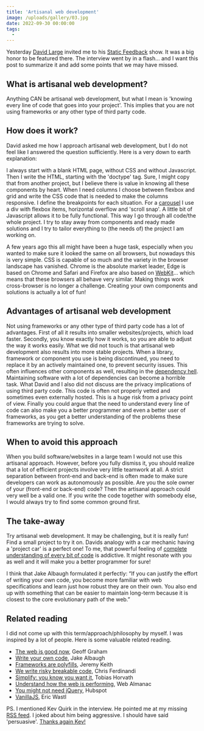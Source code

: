 ```yaml
---
title: 'Artisanal web development'
image: /uploads/gallery/03.jpg
date: 2022-09-30 00:00:00
tags:
  -
---
```


Yesterday [David Large](https://www.linkedin.com/in/david-large-4875b81b2/?originalSubdomain=nz) invited me to his [Static Feedback](https://www.youtube.com/watch?v=MuAe7aZu0Nw) show. It was a big honor to be featured there. The interview went by in a flash... and I want this post to summarize it and add some points that we may have missed.

## What is artisanal web development?

Anything CAN be artisanal web development, but what I mean is 'knowing every line of code that goes into your project'. This implies that you are not using frameworks or any other type of third party code. 

## How does it work?

David asked me how I approach artisanal web development, but I do not feel like I answered the question sufficiently. Here is a very down to earth explanation: 

I always start with a blank HTML page, without CSS and without Javascript. Then I write the HTML, starting with the 'doctype' tag. Sure, I might copy that from another project, but I believe there is value in knowing all these components by heart. When I need columns I choose between flexbox and grid and write the CSS code that is needed to make the columns responsive. I define the breakpoints for each situation. For a [carousel](https://codepen.io/joosts/pen/MWJBPgo) I use a div with flexbox items, horizontal overflow and 'scroll snap'. A little bit of Javascript allows it to be fully functional. This way I go through all code/the whole project. I try to stay away from components and ready made solutions and I try to tailor everything to (the needs of) the project I am working on.

A few years ago this all might have been a huge task, especially when you wanted to make sure it looked the same on all browsers, but nowadays this is very simple. CSS is capable of so much and the variety in the browser landscape has vanished. Chrome is the absolute market leader, Edge is based on Chrome and Safari and Firefox are also based on [WebKit](https://en.wikipedia.org/wiki/List_of_web_browsers#WebKit-based)... which means that these browsers all behave very similar. Making things work cross-browser is no longer a challenge. Creating your own components and solutions is actually a lot of fun!

## Advantages of artisanal web development

Not using frameworks or any other type of third party code has a lot of advantages. First of all it results into smaller websites/projects, which load faster. Secondly, you know exactly how it works, so you are able to adjust the way it works easily. What we did not touch is that artisanal web development also results into more stable projects. When a library, framework or component you use is being discontinued, you need to replace it by an actively maintained one, to prevent security issues. This often influences other components as well, resulting in the [dependency hell](https://en.wikipedia.org/wiki/Dependency_hell). Maintaining software with a lot of dependencies can become a horrible task. What David and I also did not discuss are the privacy implications of using third party code. This code is often not properly vetted and sometimes even externally hosted. This is a huge risk from a privacy point of view. Finally you could argue that the need to understand every line of code can also make you a better programmer and even a better user of frameworks, as you get a better understanding of the problems these frameworks are trying to solve.

## When to avoid this approach

When you build software/websites in a large team I would not use this artisanal approach. However, before you fully dismiss it, you should realize that a lot of efficient projects involve very little teamwork at all. A strict separation between front-end and back-end is often made to make sure developers can work as autonomously as possible. Are you the sole owner of your (front-end or back-end) code? Then the artisanal approach could very well be a valid one. If you write the code together with somebody else, I would always try to find some common ground first.

## The take-away

Try artisanal web development. It may be challenging, but it is really fun! Find a small project to try it on. Davids analogy with a car mechanic having a 'project car' is a perfect one! To me, that powerful feeling of [complete understanding of every bit of code](https://www.usecue.com/blog/code-warriors/) is addictive. It might resonate with you as well and it will make you a better programmer for sure! 

I think that Jake Albaugh formulated it perfectly: “If you can justify the effort of writing your own code, you become more familiar with web specifications and learn just how robust they are on their own. You also end up with something that can be easier to maintain long-term because it is closest to the core evolutionary path of the web.”

## Related reading

I did not come up with this term/approach/philosophy by myself. I was inspired by a lot of people. Here is some valuable related reading.

- [The web is good now](https://css-tricks.com/the-web-is-good-now/), Geoff Graham
- [Write your own code](https://css-tricks.com/embrace-your-codes-transience/), Jake Albaugh
- [Frameworks are polyfills](https://adactio.com/journal/17309), Jeremy Keith
- [We write risky breakable code](https://gomakethings.com/web-tech-is-better.-developer-norms-are-worse./), Chris Ferdinandi
- [Simplify: you know you want it](https://tobyx.com/2015/jekyll-vs-world), Tobias Horvath
- [Understand how the web is performing](https://almanac.httparchive.org/en/), Web Almanac
- [You might not need jQuery](https://youmightnotneedjquery.com/), Hubspot
- [VanillaJS](http://vanilla-js.com/), Eric Wastl

PS. I mentioned Kev Quirk in the interview. He pointed me at my missing [RSS feed](https://kevquirk.com/why-having-a-full-post-rss-feed-is-a-good-idea/). I joked about him being aggressive. I should have said 'persuasive'. [Thanks again Kev!](https://www.usecue.com/blog/thanks-to-kev-quirk/)
